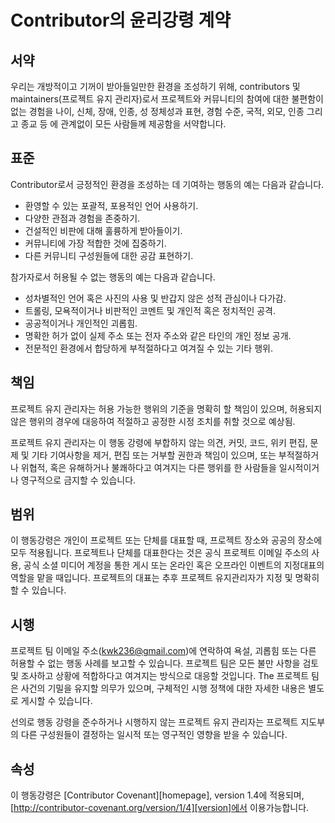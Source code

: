 # Contributor의 윤리강령 계약

## 서약

우리는 개방적이고 기꺼이 받아들일만한 환경을 조성하기 위해, contributors 및 maintainers(프로젝트 유지 관리자)로서 프로젝트와 커뮤니티의 참여에 대한 불편함이 없는 경험을 나이, 신체, 장애, 인종, 성 정체성과 표현, 경험 수준, 국적, 외모, 인종 그리고 종교 등 에 관계없이 모든 사람들께 제공함을 서약합니다.

## 표준

Contributor로서 긍정적인 환경을 조성하는 데 기여하는 행동의 예는 다음과 같습니다.

* 환영할 수 있는 포괄적, 포용적인 언어 사용하기.
* 다양한 관점과 경험을 존중하기.
* 건설적인 비판에 대해 훌륭하게 받아들이기.
* 커뮤니티에 가장 적합한 것에 집중하기.
* 다른 커뮤니티 구성원들에 대한 공감 표현하기.

참가자로서 허용될 수 없는 행동의 예는 다음과 같습니다.

* 성차별적인 언어 혹은 사진의 사용 및 반갑지 않은 성적 관심이나 다가감. 
* 트롤링, 모욕적이거나 비판적인 코멘트 및 개인적 혹은 정치적인 공격.
* 공공적이거나 개인적인 괴롭힘.
* 명확한 허가 없이 실제 주소 또는 전자 주소와 같은 타인의 개인 정보 공개.
* 전문적인 환경에서 합당하게 부적절하다고 여겨질 수 있는 기타 행위.

## 책임

프로젝트 유지 관리자는 허용 가능한 행위의 기준을 명확히 할 책임이 있으며, 허용되지 않은 행위의 경우에 대응하여 적절하고 공정한 시정 조치를 취할 것으로 예상됨.

프로젝트 유지 관리자는 이 행동 강령에 부합하지 않는 의견, 커밋, 코드, 위키 편집, 문제 및 기타 기여사항을 제거, 편집 또는 거부할 권한과 책임이 있으며, 또는 부적절하거나 위협적, 혹은 유해하거나 불쾌하다고 여겨지는 다른 행위를 한 사람들을 일시적이거나 영구적으로 금지할 수 있습니다.

## 범위

이 행동강령은 개인이 프로젝트 또는 단체를 대표할 때, 프로젝트 장소와 공공의 장소에 모두 적용됩니다.
프로젝트나 단체를 대표한다는 것은 공식 프로젝트 이메일 주소의 사용, 공식 소셜 미디어 계정을 통한 게시 또는 온라인 혹은 오프라인 이벤트의 지정대표의 역할을 맡을 때입니다.
프로젝트의 대표는 추후 프로젝트 유지관리자가 지정 및 명확히 할 수 있습니다.

## 시행

프로젝트 팀 이메일 주소(kwk236@gmail.com)에 연락하여 욕설, 괴롭힘 또는 다른 허용할 수 없는 행동 사례를 보고할 수 있습니다.
프로젝트 팀은 모든 불만 사항을 검토 및 조사하고 상황에 적합하다고 여겨지는 방식으로 대응할 것입니다.  The 프로젝트 팀은 사건의 기밀을 유지할 의무가 있으며, 구체적인 시행 정책에 대한 자세한 내용은 별도로 게시할 수 있습니다.

선의로 행동 강령을 준수하거나 시행하지 않는 프로젝트 유지 관리자는 프로젝트 지도부의 다른 구성원들이 결정하는 일시적 또는 영구적인 영향을 받을 수 있습니다.

## 속성

이 행동강령은 [Contributor Covenant][homepage], version 1.4에 적용되며, [http://contributor-covenant.org/version/1/4][version]에서 이용가능합니다.

[홈페이지]: http://contributor-covenant.org
[버전]: http://contributor-covenant.org/version/1/4/
